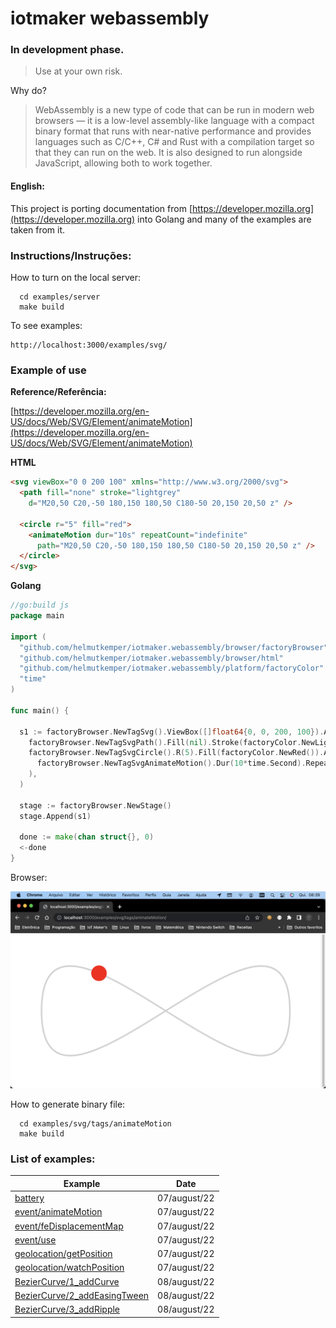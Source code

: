 # iotmaker webassembly

### In development phase. 

> Use at your own risk.

Why do?

> WebAssembly is a new type of code that can be run in modern web browsers — it is a low-level assembly-like language with a compact binary format that runs with near-native performance and provides languages such as C/C++, C# and Rust with a compilation target so that they can run on the web. It is also designed to run alongside JavaScript, allowing both to work together.

#### English:

This project is porting documentation from [https://developer.mozilla.org](https://developer.mozilla.org) into Golang and many of the examples are taken from it.

### Instructions/Instruções:

How to turn on the local server:
```shell
  cd examples/server
  make build
```

To see examples:
```
http://localhost:3000/examples/svg/
```

### Example of use

**Reference/Referência:**

[https://developer.mozilla.org/en-US/docs/Web/SVG/Element/animateMotion](https://developer.mozilla.org/en-US/docs/Web/SVG/Element/animateMotion)

**HTML**
```html
<svg viewBox="0 0 200 100" xmlns="http://www.w3.org/2000/svg">
  <path fill="none" stroke="lightgrey"
    d="M20,50 C20,-50 180,150 180,50 C180-50 20,150 20,50 z" />

  <circle r="5" fill="red">
    <animateMotion dur="10s" repeatCount="indefinite"
      path="M20,50 C20,-50 180,150 180,50 C180-50 20,150 20,50 z" />
  </circle>
</svg>
```

**Golang**
```go
//go:build js
package main

import (
  "github.com/helmutkemper/iotmaker.webassembly/browser/factoryBrowser"
  "github.com/helmutkemper/iotmaker.webassembly/browser/html"
  "github.com/helmutkemper/iotmaker.webassembly/platform/factoryColor"
  "time"
)

func main() {
  
  s1 := factoryBrowser.NewTagSvg().ViewBox([]float64{0, 0, 200, 100}).Append(
    factoryBrowser.NewTagSvgPath().Fill(nil).Stroke(factoryColor.NewLightgrey()).D(factoryBrowser.NewPath().M(20, 50).C(20, -50, 180, 150, 180, 50).C(180, -50, 20, 150, 20, 50).Z()),
    factoryBrowser.NewTagSvgCircle().R(5).Fill(factoryColor.NewRed()).Append(
      factoryBrowser.NewTagSvgAnimateMotion().Dur(10*time.Second).RepeatCount(html.KSvgDurIndefinite).Path(factoryBrowser.NewPath().M(20, 50).C(20, -50, 180, 150, 180, 50).C(180, -50, 20, 150, 20, 50).Z()),
    ),
  )

  stage := factoryBrowser.NewStage()
  stage.Append(s1)

  done := make(chan struct{}, 0)
  <-done
}
```

Browser:

![screen example](documentation/image/screen2.png)

How to generate binary file:

```shell
  cd examples/svg/tags/animateMotion
  make build
```

<!--
## Golnag JS Tips

### How to create a new `js.Value{}`:
```go
newObject := js.Global().Get("Object")
newArray  := js.Global().Get("Array")

test := js.Global().Get("Object")
test.Set("test", "I'm alive!")
log.Printf("test: %v", test.Get("test"))
```

### How to create a callback (of hell) function:

Javascript Example:
```javascript
const options = {
  enableHighAccuracy: true,
  timeout: 5000,
  maximumAge: 0
};

function success(pos) {
  const crd = pos.coords;

  console.log('Your current position is:');
  console.log(`Latitude : ${crd.latitude}`);
  console.log(`Longitude: ${crd.longitude}`);
  console.log(`More or less ${crd.accuracy} meters.`);
}

function error(err) {
  console.warn(`ERROR(${err.code}): ${err.message}`);
}

navigator.geolocation.getCurrentPosition(success, error, options);
```

Function success, javascript:
```javascript
function success(pos) {
  const crd = pos.coords;

  console.log('Your current position is:');
  console.log(`Latitude : ${crd.latitude}`);
  console.log(`Longitude: ${crd.longitude}`);
  console.log(`More or less ${crd.accuracy} meters.`);
}
```

Function success, golang:
```go
var success = js.FuncOf(func(this js.Value, args []js.Value) interface{} {
  // javascript `pos` is golang `args[0]`
  var crd = args[0].Get("coords")
  
  log.Printf("Your current position is:")
  log.Printf("Latitude $v:", crd.Get("latitude"))
  log.Printf("Longitude $v:", crd.Get("longitude"))
  log.Printf("More or less $v meters", crd.Get("accuracy"))
  return nil
})
```

Function error, javascript:
```javascript
function error(err) {
  console.warn(`ERROR(${err.code}): ${err.message}`);
}
```

Function error, golang:
```go
var err = js.FuncOf(func(this js.Value, args []js.Value) interface{} {
  // javascript `err` is golang `args[0]`
  log.Printf("ERROR(%v): %v", args[0].Get("code"), args[0].Get("message")) 
})
```

Javascript options:
```javascript
const options = {
  enableHighAccuracy: true,
  timeout: 5000,
  maximumAge: 0
};
```

Javascript options, golang:
```go
var options = js.Global().Get("Object")
options.Set("enableHighAccuracy", true)
options.Set("timeout", 5000)
options.Set("maximumAge", 0)
```

Complete golang function:
```go
var options = js.Global().Get("Object")
options.Set("enableHighAccuracy", true)
options.Set("timeout", 5000)
options.Set("maximumAge", 0)

var success = js.FuncOf(func(this js.Value, args []js.Value) interface{} {
  // javascript `pos` is golang `args[0]`
  var crd = args[0].Get("coords")

  log.Printf("Your current position is:")
  log.Printf("Latitude $v:", crd.Get("latitude"))
  log.Printf("Longitude $v:", crd.Get("longitude"))
  log.Printf("More or less $v meters", crd.Get("accuracy"))
  return nil
})

var err = js.FuncOf(func(this js.Value, args []js.Value) interface{} {
  // javascript `err` is golang `args[0]`
  log.Printf("ERROR(%v): %v", args[0].Get("code"), args[0].Get("message"))
})

js.Global().Get("navigator").Get("geolocation").Call("getCurrentPosition", success, err, options)
```

### Hoow to make a promise

```go

```

### How to get a promise, real example:
```go
type Data struct {
  DeviceId string
  GroupId  string
  Kind     string
  Label    string
}

list := make([]Data, 0)
end := make(chan struct{})

forEach := js.FuncOf(func(_ js.Value, args []js.Value) any {
  data := Data{
    DeviceId: args[0].Get("deviceId").String(),
    GroupId:  args[0].Get("groupId").String(),
    Kind:     args[0].Get("kind").String(),
    Label:    args[0].Get("label").String(),
  }
  list = append(list, data)
  return nil
})

var success = js.FuncOf(func(_ js.Value, args []js.Value) interface{} {
  // enumerateDevices() returns an array, but, go returns an object (bug)
  // call a forEach() for correct this problem.
  args[0].Call("forEach", forEach)
  end <- struct{}{}
  return nil
})

var failure = js.FuncOf(func(this js.Value, args []js.Value) interface{} {
  log.Printf("message: %v", args[0].Get("message"))
  return nil
})

// enumerateDevices() returns a promise
js.Global().Get("navigator").Get("mediaDevices").Call("enumerateDevices").Call("then", success, failure)
<-end
log.Printf("list: %+v", list)
```

### How to call javascript function:

Javascript:
```html
<script>
  window.test = function (a){
    console.log(a)
  }
</script>
```

Golang:
```go
js.Global().Call("test", value)
```

### How to use constructor

Native golang to javascript types:

| Go                     | JavaScript  |
|------------------------|-------------|
| js.Value               | [its value] |
| js.Func                | function    |
| nil                    | null        |
| bool                   | boolean     |
| integers and floats    | number      |
| string                 | string      |
| []interface{}          | new array   |
| map[string]interface{} | new object  |

Javascript code:
```javascript
  var aFileParts = ['<a id="a"><b id="b">hey!</b></a>'];
  var oMyBlob = new Blob(aFileParts, {type : 'text/html'}); // o blob
```

Golang code:
```go
  done := make(chan struct{}, 0)
  
  // use native golang to work!
  aFileParts := []interface{}{"<a id=\"a\"><b id=\"b\">hey!</b></a>"}
  fType := map[string]interface{}{"type": "text/html"}
  oMyBlob := js.Global().Get("Blob").New(aFileParts, fType)
  
  log.Printf("%v", oMyBlob.Get("size"))
  log.Printf("%v", oMyBlob.Get("type"))
  
  <-done
```
-->

### List of examples:

| Example                                                                                                                         | Date         |
|---------------------------------------------------------------------------------------------------------------------------------|--------------|
| [battery](https://github.com/helmutkemper/webassembly/tree/master/examples/battery)                                                    | 07/august/22 |
| [event/animateMotion](https://github.com/helmutkemper/webassembly/tree/master/examples/event/animateMotion)                            | 07/august/22 |
| [event/feDisplacementMap](https://github.com/helmutkemper/webassembly/tree/master/examples/event/feDisplacementMap)                    | 07/august/22 |
| [event/use](https://github.com/helmutkemper/webassembly/tree/master/examples/event/use)                                                | 07/august/22 |
| [geolocation/getPosition](https://github.com/helmutkemper/webassembly/tree/master/examples/geolocation/getPosition)                    | 07/august/22 |
| [geolocation/watchPosition](https://github.com/helmutkemper/webassembly/tree/master/examples/geolocation/watchPosition)                | 07/august/22 |
| [BezierCurve/1_addCurve](https://github.com/helmutkemper/webassembly/tree/master/examples/BezierCurve/1_addCurve)             | 08/august/22 |
| [BezierCurve/2_addEasingTween](https://github.com/helmutkemper/webassembly/tree/master/examples/BezierCurve/2_addEasingTween) | 08/august/22 |
| [BezierCurve/3_addRipple](https://github.com/helmutkemper/webassembly/tree/master/examples/BezierCurve/3_addRipple)           | 08/august/22 |
